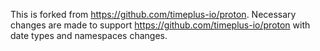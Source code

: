 This is forked from https://github.com/timeplus-io/proton. Necessary changes are made to support https://github.com/timeplus-io/proton with date types and namespaces changes.
